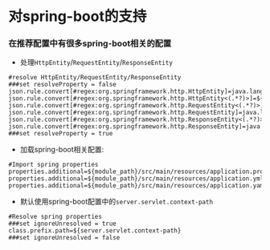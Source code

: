# 对spring-boot的支持

### 在推荐配置中有很多spring-boot相关的配置
- 处理`HttpEntity`/`RequestEntity`/`ResponseEntity`

```properties
#resolve HttpEntity/RequestEntity/ResponseEntity
###set resolveProperty = false
json.rule.convert[#regex:org.springframework.http.HttpEntity]=java.lang.Object
json.rule.convert[#regex:org.springframework.http.HttpEntity<(.*?)>]=${1}
json.rule.convert[#regex:org.springframework.http.RequestEntity<(.*?)>]=${1}
json.rule.convert[#regex:org.springframework.http.RequestEntity]=java.lang.Object
json.rule.convert[#regex:org.springframework.http.ResponseEntity<(.*?)>]=${1}
json.rule.convert[#regex:org.springframework.http.ResponseEntity]=java.lang.Object
###set resolveProperty = true
```

- 加载spring-boot相关配置:
```properties
#Import spring properties
properties.additional=${module_path}/src/main/resources/application.properties
properties.additional=${module_path}/src/main/resources/application.yml
properties.additional=${module_path}/src/main/resources/application.yaml
```

- 默认使用spring-boot配置中的`server.servlet.context-path`
```
#Resolve spring properties
###set ignoreUnresolved = true
class.prefix.path=${server.servlet.context-path}
###set ignoreUnresolved = false
```